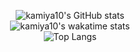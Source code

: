 <p align="center">
  <img src="https://github-readme-stats.vercel.app/api?username=kamiya10&show_icons=true&bg_color=22272e&title_color=ffa0b4&text_color=adbac7&icon_color=ffa0b4&hide_border=true" alt="kamiya10's GitHub stats">
  <br>
  <img src="https://github-readme-stats.vercel.app/api/wakatime?username=kamiya10&layout=compact&bg_color=22272e&title_color=ffa0b4&text_color=adbac7&icon_color=ffa0b4&hide_border=true" alt="kamiya10's wakatime stats">
  <br>
  <img src="https://github-readme-stats.vercel.app/api/top-langs/?username=kamiya10&layout=compact&bg_color=22272e&title_color=ffa0b4&text_color=adbac7&icon_color=ffa0b4&hide_border=true" alt="Top Langs">
  </p>
